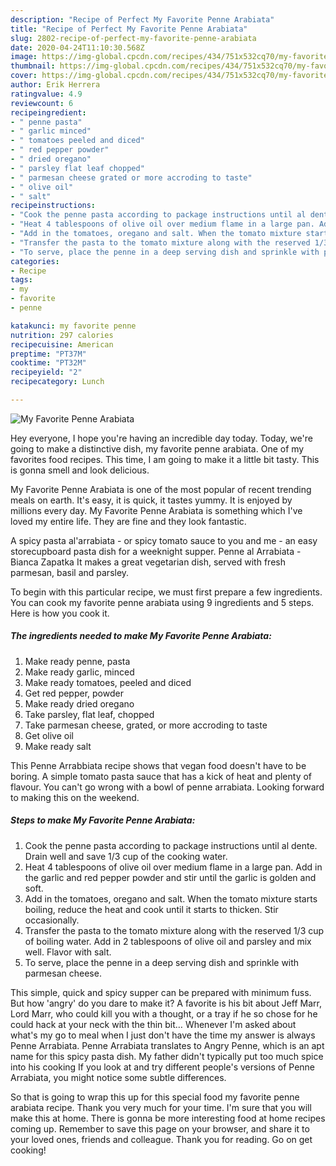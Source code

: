 ```yaml
---
description: "Recipe of Perfect My Favorite Penne Arabiata"
title: "Recipe of Perfect My Favorite Penne Arabiata"
slug: 2802-recipe-of-perfect-my-favorite-penne-arabiata
date: 2020-04-24T11:10:30.568Z
image: https://img-global.cpcdn.com/recipes/434/751x532cq70/my-favorite-penne-arabiata-recipe-main-photo.jpg
thumbnail: https://img-global.cpcdn.com/recipes/434/751x532cq70/my-favorite-penne-arabiata-recipe-main-photo.jpg
cover: https://img-global.cpcdn.com/recipes/434/751x532cq70/my-favorite-penne-arabiata-recipe-main-photo.jpg
author: Erik Herrera
ratingvalue: 4.9
reviewcount: 6
recipeingredient:
- " penne pasta"
- " garlic minced"
- " tomatoes peeled and diced"
- " red pepper powder"
- " dried oregano"
- " parsley flat leaf chopped"
- " parmesan cheese grated or more accroding to taste"
- " olive oil"
- " salt"
recipeinstructions:
- "Cook the penne pasta according to package instructions until al dente. Drain well and save 1/3 cup of the cooking water."
- "Heat 4 tablespoons of olive oil over medium flame in a large pan. Add in the garlic and red pepper powder and stir until the garlic is golden and soft."
- "Add in the tomatoes, oregano and salt. When the tomato mixture starts boiling, reduce the heat and cook until it starts to thicken. Stir occasionally."
- "Transfer the pasta to the tomato mixture along with the reserved 1/3 cup of boiling water. Add in 2 tablespoons of olive oil and parsley and mix well. Flavor with salt."
- "To serve, place the penne in a deep serving dish and sprinkle with parmesan cheese."
categories:
- Recipe
tags:
- my
- favorite
- penne

katakunci: my favorite penne 
nutrition: 297 calories
recipecuisine: American
preptime: "PT37M"
cooktime: "PT32M"
recipeyield: "2"
recipecategory: Lunch

---
```



![My Favorite Penne Arabiata](https://img-global.cpcdn.com/recipes/434/751x532cq70/my-favorite-penne-arabiata-recipe-main-photo.jpg)

Hey everyone, I hope you're having an incredible day today. Today, we're going to make a distinctive dish, my favorite penne arabiata. One of my favorites food recipes. This time, I am going to make it a little bit tasty. This is gonna smell and look delicious.

My Favorite Penne Arabiata is one of the most popular of recent trending meals on earth. It's easy, it is quick, it tastes yummy. It is enjoyed by millions every day. My Favorite Penne Arabiata is something which I've loved my entire life. They are fine and they look fantastic.

A spicy pasta al&#39;arrabiata - or spicy tomato sauce to you and me - an easy storecupboard pasta dish for a weeknight supper. Penne al Arrabiata - Bianca Zapatka It makes a great vegetarian dish, served with fresh parmesan, basil and parsley.


To begin with this particular recipe, we must first prepare a few ingredients. You can cook my favorite penne arabiata using 9 ingredients and 5 steps. Here is how you cook it.

<!--inarticleads1-->

##### The ingredients needed to make My Favorite Penne Arabiata:

1. Make ready  penne, pasta
1. Make ready  garlic, minced
1. Make ready  tomatoes, peeled and diced
1. Get  red pepper, powder
1. Make ready  dried oregano
1. Take  parsley, flat leaf, chopped
1. Take  parmesan cheese, grated, or more accroding to taste
1. Get  olive oil
1. Make ready  salt


This Penne Arrabbiata recipe shows that vegan food doesn&#39;t have to be boring. A simple tomato pasta sauce that has a kick of heat and plenty of flavour. You can&#39;t go wrong with a bowl of penne arrabiata. Looking forward to making this on the weekend. 

<!--inarticleads2-->

##### Steps to make My Favorite Penne Arabiata:

1. Cook the penne pasta according to package instructions until al dente. Drain well and save 1/3 cup of the cooking water.
1. Heat 4 tablespoons of olive oil over medium flame in a large pan. Add in the garlic and red pepper powder and stir until the garlic is golden and soft.
1. Add in the tomatoes, oregano and salt. When the tomato mixture starts boiling, reduce the heat and cook until it starts to thicken. Stir occasionally.
1. Transfer the pasta to the tomato mixture along with the reserved 1/3 cup of boiling water. Add in 2 tablespoons of olive oil and parsley and mix well. Flavor with salt.
1. To serve, place the penne in a deep serving dish and sprinkle with parmesan cheese.


This simple, quick and spicy supper can be prepared with minimum fuss. But how &#39;angry&#39; do you dare to make it? A favorite is his bit about Jeff Marr, Lord Marr, who could kill you with a thought, or a tray if he so chose for he could hack at your neck with the thin bit… Whenever I&#39;m asked about what&#39;s my go to meal when I just don&#39;t have the time my answer is always Penne Arrabiata. Penne Arrabiata translates to Angry Penne, which is an apt name for this spicy pasta dish. My father didn&#39;t typically put too much spice into his cooking If you look at and try different people&#39;s versions of Penne Arrabiata, you might notice some subtle differences. 

So that is going to wrap this up for this special food my favorite penne arabiata recipe. Thank you very much for your time. I'm sure that you will make this at home. There is gonna be more interesting food at home recipes coming up. Remember to save this page on your browser, and share it to your loved ones, friends and colleague. Thank you for reading. Go on get cooking!
